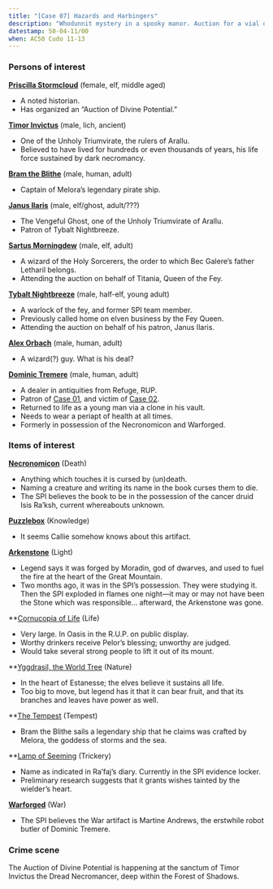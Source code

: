 ```yaml
---
title: "[Case 07] Hazards and Harbingers"
description: "Whodunnit mystery in a spooky manor. Auction for a vial of divine essence is interrupted by MURDER!"
datestamp: 50-04-11/00
when: AC50 Cudo 11-13
---
```


### Persons of interest

**[Priscilla Stormcloud](../dossiers/priscilla-stormcloud)** (female, elf, middle aged)

* A noted historian.
* Has organized an “Auction of Divine Potential.”

**[Timor Invictus](../dossiers/timor-invictus)** (male, lich, ancient)

* One of the Unholy Triumvirate, the rulers of Arallu.
* Believed to have lived for hundreds or even thousands of years, his life force sustained by dark necromancy.

**[Bram the Blithe](../dossiers/bram-the-blithe)** (male, human, adult)

* Captain of Melora’s legendary pirate ship.

**[Janus Ilaris](../dossiers/janus-ilaris)** (male, elf/ghost, adult/???)

* The Vengeful Ghost, one of the Unholy Triumvirate of Arallu.
* Patron of Tybalt Nightbreeze.

**[Sartus Morningdew](../dossiers/sartus-morningdew)** (male, elf, adult)

* A wizard of the Holy Sorcerers, the order to which Bec Galere’s father Letharil belongs.
* Attending the auction on behalf of Titania, Queen of the Fey.

**[Tybalt Nightbreeze](../dossiers/tybalt-nightbreeze)** (male, half-elf, young adult)

* A warlock of the fey, and former SPI team member.
* Previously called home on elven business by the Fey Queen.
* Attending the auction on behalf of his patron, Janus Ilaris.

**[Alex Orbach](../dossiers/alex-orbach)** (male, human, adult)

* A wizard(?) guy. What is his deal?

**[Dominic Tremere](../dossiers/dominic-tremere)** (male, human, adult)

* A dealer in antiquities from Refuge, RUP.
* Patron of [Case 01](case-01), and victim of [Case 02](case-02).
* Returned to life as a young man via a clone in his vault.
* Needs to wear a periapt of health at all times.
* Formerly in possession of the Necronomicon and Warforged.

### Items of interest

**[Necronomicon](../relics/necronomicon)** (Death)

* Anything which touches it is cursed by (un)death.
* Naming a creature and writing its name in the book curses them to die.
* The SPI believes the book to be in the possession of the cancer druid Isis Ra’ksh, current whereabouts unknown.

**[Puzzlebox](../relics/puzzlebox)** (Knowledge)

* It seems Callie somehow knows about this artifact.

**[Arkenstone](../relics/arkenstone)** (Light)

* Legend says it was forged by Moradin, god of dwarves, and used to fuel the fire at the heart of the Great Mountain.
* Two months ago, it was in the SPI’s possession. They were studying it. Then the SPI exploded in flames one night—it may or may not have been the Stone which was responsible… afterward, the Arkenstone was gone.

**[Cornucopia of Life](../relics/cornucopia) (Life)

* Very large. In Oasis in the R.U.P. on public display.
* Worthy drinkers receive Pelor’s blessing; unworthy are judged.
* Would take several strong people to lift it out of its mount.

**[Yggdrasil, the World Tree](../relics/yggdrasil) (Nature)

* In the heart of Estanesse; the elves believe it sustains all life.
* Too big to move, but legend has it that it can bear fruit, and that its branches and leaves have power as well.

**[The Tempest](../relics/tempest) (Tempest)

* Bram the Blithe sails a legendary ship that he claims was crafted by Melora, the goddess of storms and the sea.

**[Lamp of Seeming](../relics/lamp-of-seeming) (Trickery)

* Name as indicated in Ra’faj’s diary. Currently in the SPI evidence locker.
* Preliminary research suggests that it grants wishes tainted by the wielder’s heart.

**[Warforged](../relics/warforged)** (War)

* The SPI believes the War artifact is Martine Andrews, the erstwhile robot butler of Dominic Tremere.

### Crime scene

The Auction of Divine Potential is happening at the sanctum of Timor Invictus the Dread Necromancer, deep within the Forest of Shadows.
